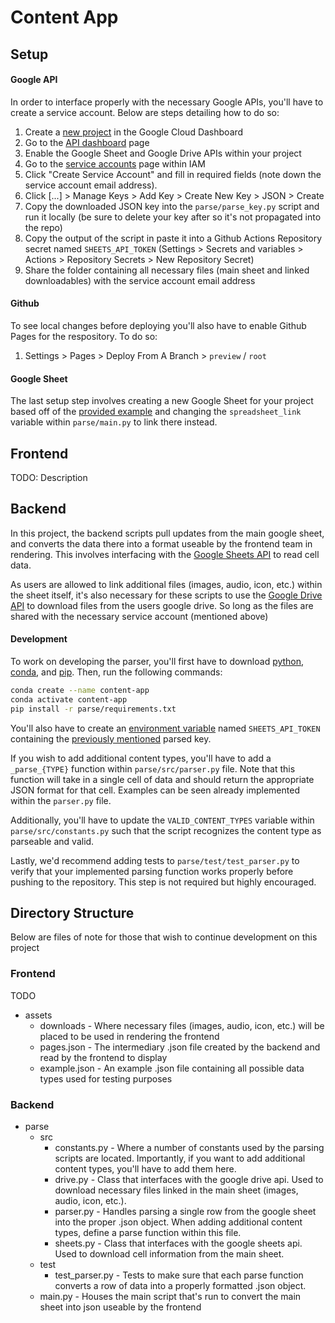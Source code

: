 # Content App
## Setup
#### Google API
In order to interface properly with the necessary Google APIs, you'll have to create a service account. Below are steps detailing how to do so:

1. Create a [new project](https://console.cloud.google.com/projectcreate) in the Google Cloud Dashboard
2. Go to the [API dashboard](https://console.cloud.google.com/apis/dashboard) page
3. Enable the Google Sheet and Google Drive APIs within your project 
4. Go to the [service accounts](https://console.cloud.google.com/iam-admin/serviceaccounts) page within IAM
5. Click "Create Service Account" and fill in required fields (note down the service account email address).
6. Click [...] > Manage Keys > Add Key > Create New Key > JSON > Create
7. Copy the downloaded JSON key into the `parse/parse_key.py` script and run it locally (be sure to delete your key after so it's not propagated into the repo)
8. Copy the output of the script in paste it into a Github Actions Repository secret named `SHEETS_API_TOKEN` (Settings > Secrets and variables > Actions > Repository Secrets > New Repository Secret)
9. Share the folder containing all necessary files (main sheet and linked downloadables) with the service account email address

#### Github
To see local changes before deploying you'll also have to enable Github Pages for the respository. To do so:

1. Settings > Pages > Deploy From A Branch > `preview` / `root`

#### Google Sheet
The last setup step involves creating a new Google Sheet for your project based off of the [provided example](https://docs.google.com/spreadsheets/d/1tu5G4pl6Wn2uOx3CbrUiJHEZy2e_8F2bPn8Ry6HJYJ4/edit?usp=sharing) and changing the `spreadsheet_link` variable within `parse/main.py` to link there instead.

## Frontend

TODO: Description

## Backend
In this project, the backend scripts pull updates from the main google sheet, and converts the data there into a format useable by the frontend team in rendering. This involves interfacing with the [Google Sheets API](https://developers.google.com/sheets/api/guides/values) to read cell data.

As users are allowed to link additional files (images, audio, icon, etc.) within the sheet itself, it's also necessary for these scripts to use the [Google Drive API](https://developers.google.com/drive/api/guides/manage-downloads) to download files from the users google drive. So long as the files are shared with the necessary service account (mentioned above)

#### Development
To work on developing the parser, you'll first have to download [python](https://www.python.org/downloads/), [conda](https://conda.io/projects/conda/en/latest/user-guide/install/index.html), and [pip](https://pip.pypa.io/en/stable/cli/pip_download/). Then, run the following commands:

```bash
conda create --name content-app
conda activate content-app
pip install -r parse/requirements.txt
```

You'll also have to create an [environment variable](https://developer.vonage.com/en/blog/python-environment-variables-a-primer) named `SHEETS_API_TOKEN` containing the [previously mentioned](#google-api) parsed key.

If you wish to add additional content types, you'll have to add a `_parse_{TYPE}` function within `parse/src/parser.py` file. Note that this function will take in a single cell of data and should return the appropriate JSON format for that cell. Examples can be seen already implemented within the `parser.py` file.

Additionally, you'll have to update the `VALID_CONTENT_TYPES` variable within `parse/src/constants.py` such that the script recognizes the content type as parseable and valid.

Lastly, we'd recommend adding tests to `parse/test/test_parser.py` to verify that your implemented parsing function works properly before pushing to the repository. This step is not required but highly encouraged.

## Directory Structure
Below are files of note for those that wish to continue development on this project
### Frontend
TODO
- assets
    - downloads - Where necessary files (images, audio, icon, etc.) will be placed to be used in rendering the frontend
    - pages.json - The intermediary .json file created by the backend and read by the frontend to display
    - example.json - An example .json file containing all possible data types used for testing purposes
### Backend
- parse
    - src
        - constants.py - Where a number of constants used by the parsing scripts are located. Importantly, if you want to add additional content types, you'll have to add them here.
        - drive.py - Class that interfaces with the google drive api. Used to download necessary files linked in the main sheet (images, audio, icon, etc.).
        - parser.py - Handles parsing a single row from the google sheet into the proper .json object. When adding additional content types, define a parse function within this file.
        - sheets.py - Class that interfaces with the google sheets api. Used to download cell information from the main sheet.
    - test
        - test_parser.py - Tests to make sure that each parse function converts a row of data into a properly formatted .json object.
    - main.py - Houses the main script that's run to convert the main sheet into json useable by the frontend

